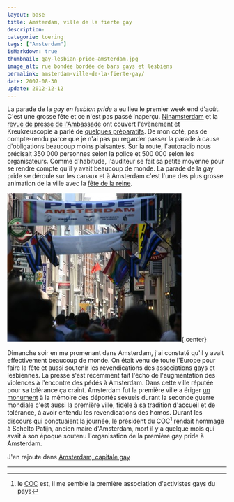 ```yaml
---
layout: base
title: Amsterdam, ville de la fierté gay
description: 
categorie: toering
tags: ["Amsterdam"]
isMarkdown: true
thumbnail: gay-lesbian-pride-amsterdam.jpg
image_alt: rue bondée bordée de bars gays et lesbiens
permalink: amsterdam-ville-de-la-fierte-gay/
date: 2007-08-30
update: 2012-12-12
---
```




La parade de la *gay en lesbian pride* a eu lieu le premier week end d'août. C'est une grosse fête et ce n'est pas passé inaperçu. [Ninamsterdam](http://ninamsterdam.canalblog.com/archives/2007/08/05/5817044.html) et la [revue de presse de l'Ambassade](/je-lis-deja-les-journaux) ont couvert l'évènement et Kreukreuscopie a parlé de [quelques préparatifs](http://laurentchambon.blogspot.com/2007/07/bateau-htro-la-pride-damsterdam.html). De mon coté, pas de compte-rendu parce que je n'ai pas pu regarder passer la parade à cause d'obligations beaucoup moins plaisantes. Sur la route, l'autoradio nous précisait 350 000 personnes selon la police et 500 000 selon les organisateurs. Comme d'habitude, l'auditeur se fait sa petite moyenne pour se rendre compte qu'il y avait beaucoup de monde. La parade de la gay pride se déroule sur les canaux et à Amsterdam c'est l'une des plus grosse animation de la ville avec la [fête de la reine](/?q=Koninginnedag).

![rue bondée bordée de bars gays et lesbiens](gay-lesbian-pride-amsterdam.jpg){.center}

Dimanche soir en me promenant dans Amsterdam, j'ai constaté qu'il y avait effectivement beaucoup de monde. On était venu de toute l'Europe pour faire la fête et aussi soutenir les revendications des associations gays et lesbiennes. La presse s'est récemment fait l'écho de l'augmentation des violences à l'encontre des pédés à Amsterdam. Dans cette ville réputée pour sa tolérance ça craint. Amsterdam fut la première ville a ériger [un monument](http://members.chello.nl/mennevellinga/homomonument.html) à la mémoire des déportés sexuels durant la seconde guerre mondiale c'est aussi la première ville, fidèle à sa tradition d'accueil et de tolérance, à avoir entendu les revendications des homos. Durant les discours qui ponctuaient la journée, le président du COC[^1] rendait hommage à Schelto Patijn, ancien maire d'Amsterdam, mort il y a quelque mois qui avait à son époque soutenu l'organisation de la première gay pride à Amsterdam.

J'en rajoute dans [Amsterdam, capitale gay](/Amsterdam-capitale-gay/)

---
[^1]: le [COC](http://nl.wikipedia.org/wiki/COC) est, il me semble la première association d'activistes gays du pays